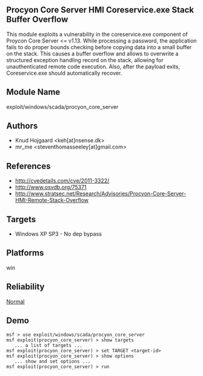 ## Procyon Core Server HMI Coreservice.exe Stack Buffer Overflow

This module exploits a vulnerability in the coreservice.exe 
component of Proycon Core Server <= v1.13. While processing 
a password, the application fails to do proper bounds 
checking before copying data into a small buffer on the 
stack. This causes a buffer overflow and allows to overwrite 
a structured exception handling record on the stack, 
allowing for unauthenticated remote code execution. Also, 
after the payload exits, Coreservice.exe should 
automatically recover.


## Module Name
exploit/windows/scada/procyon_core_server

## Authors
* Knud Hojgaard <keh[at]nsense.dk>
* mr_me <steventhomasseeley[at]gmail.com>


## References
* http://cvedetails.com/cve/2011-3322/
* http://www.osvdb.org/75371
* http://www.stratsec.net/Research/Advisories/Procyon-Core-Server-HMI-Remote-Stack-Overflow



## Targets
* Windows XP SP3 - No dep bypass


## Platforms
win

## Reliability
[Normal](https://github.com/rapid7/metasploit-framework/wiki/Exploit-Ranking)

## Demo

```
msf > use exploit/windows/scada/procyon_core_server
msf exploit(procyon_core_server) > show targets
   ... a list of targets ...
msf exploit(procyon_core_server) > set TARGET <target-id>
msf exploit(procyon_core_server) > show options
   ... show and set options ...
msf exploit(procyon_core_server) > run
```
    
    